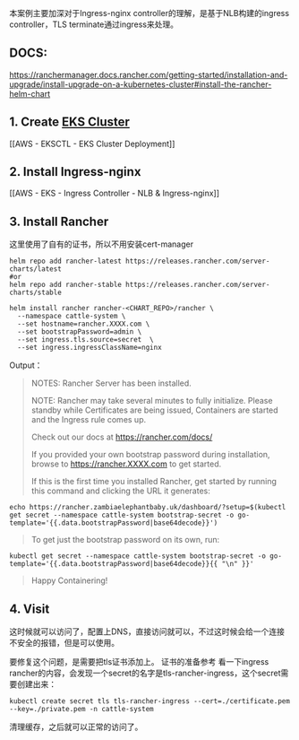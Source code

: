 
本案例主要加深对于Ingress-nginx controller的理解，是基于NLB构建的ingress controller，TLS terminate通过ingress来处理。
## DOCS:
https://ranchermanager.docs.rancher.com/getting-started/installation-and-upgrade/install-upgrade-on-a-kubernetes-cluster#install-the-rancher-helm-chart

## 1. Create [EKS Cluster](https://docs.aws.amazon.com/eks/latest/userguide/create-cluster.html)

[[AWS - EKSCTL - EKS Cluster Deployment]]

## 2. Install Ingress-nginx

[[AWS - EKS - Ingress Controller - NLB & Ingress-nginx]]

## 3. Install Rancher

这里使用了自有的证书，所以不用安装cert-manager

```
helm repo add rancher-latest https://releases.rancher.com/server-charts/latest
#or
helm repo add rancher-stable https://releases.rancher.com/server-charts/stable
```

```
helm install rancher rancher-<CHART_REPO>/rancher \
  --namespace cattle-system \
  --set hostname=rancher.XXXX.com \
  --set bootstrapPassword=admin \
  --set ingress.tls.source=secret  \
  --set ingress.ingressClassName=nginx
```


Output：

>NOTES:
>Rancher Server has been installed.
>
>NOTE: Rancher may take several minutes to fully initialize. Please standby while Certificates are being issued, Containers are started and the Ingress rule comes up.
>
>Check out our docs at https://rancher.com/docs/
>
>If you provided your own bootstrap password during installation, browse to https://rancher.XXXX.com to get started.
>
>If this is the first time you installed Rancher, get started by running this command and clicking the URL it generates:
>
```
echo https://rancher.zambiaelephantbaby.uk/dashboard/?setup=$(kubectl get secret --namespace cattle-system bootstrap-secret -o go-template='{{.data.bootstrapPassword|base64decode}}')
```
>
>To get just the bootstrap password on its own, run:
>
```
kubectl get secret --namespace cattle-system bootstrap-secret -o go-template='{{.data.bootstrapPassword|base64decode}}{{ "\n" }}'
```
>Happy Containering!

## 4. Visit

这时候就可以访问了，配置上DNS，直接访问就可以，不过这时候会给一个连接不安全的报错，但是可以使用。

要修复这个问题，是需要把tls证书添加上。
证书的准备参考
看一下ingress rancher的内容，会发现一个secret的名字是tls-rancher-ingress，这个secret需要创建出来：
```
kubectl create secret tls tls-rancher-ingress --cert=./certificate.pem --key=./private.pem -n cattle-system
```
清理缓存，之后就可以正常的访问了。



